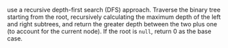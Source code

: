  use a recursive depth-first search (DFS) approach. Traverse the binary tree starting from the root, recursively calculating the maximum depth of the left and right subtrees, and return the greater depth between the two plus one (to account for the current node). If the root is `null`, return 0 as the base case.
